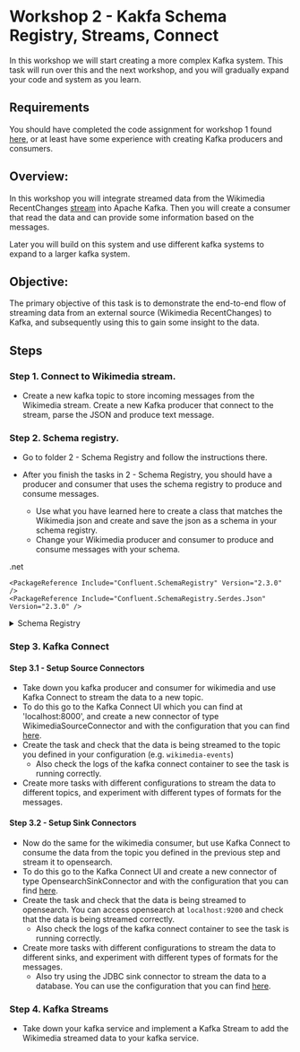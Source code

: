 # Workshop 2 - Kakfa Schema Registry, Streams, Connect

In this workshop we will start creating a more complex Kafka system. This task will run over this and the next workshop, and you will gradually expand your code and system as you learn.

## Requirements

You should have completed the code assignment for workshop 1 found [here](../workshop1/2%20-%20Code/README.md), or at least have some experience with creating Kafka producers and consumers.

## Overview:
In this workshop you will integrate streamed data from the Wikimedia RecentChanges [stream](stream.wikimedia.org/v2/stream/recentchange) into Apache Kafka. Then you will create a consumer that read the data and can provide some information based on the messages.

Later you will build on this system and use different kafka systems to expand to a larger kafka system.

## Objective:
The primary objective of this task is to demonstrate the end-to-end flow of streaming data from an external source (Wikimedia RecentChanges) to Kafka, and subsequently using this to gain some insight to the data.

## Steps

### Step 1. Connect to Wikimedia stream.

- Create a new kafka topic to store incoming messages from the Wikimedia stream. Create a new Kafka producer that connect to the stream, parse the JSON and produce text message.

### Step 2. Schema registry.
- Go to folder 2 - Schema Registry and follow the instructions there.

- After you finish the tasks in 2 - Schema Registry, you should have a producer and consumer that uses the schema registry to produce and consume messages.
  - Use what you have learned here to create a class that matches the Wikimedia json and create and save the json as a schema in your schema registry.
  - Change your Wikimedia producer and consumer to produce and consume messages with your schema.

.net
```csproj
<PackageReference Include="Confluent.SchemaRegistry" Version="2.3.0" />
<PackageReference Include="Confluent.SchemaRegistry.Serdes.Json" Version="2.3.0" />
```

<details>
<summary> Schema Registry </summary>

### Config

```yml
  schema-registry:
    container_name: schema-registry
    image: bitnami/schema-registry
    ports:
      - "8081:8081"
    depends_on:
      - kafka-0
    environment:
      - SCHEMA_REGISTRY_KAFKA_BROKERS=PLAINTEXT://kafka-0:9092
      - SCHEMA_REGISTRY_HOST_NAME=schema-registry
      - SCHEMA_REGISTRY_LISTENERS=http://schema-registry:8081
    volumes:
      - schema_data:/bitnami/schema
```

</details>

### Step 3. Kafka Connect

#### Step 3.1 - Setup Source Connectors
- Take down you kafka producer and consumer for wikimedia and use Kafka Connect to stream the data to a new topic.
- To do this go to the Kafka Connect UI which you can find at 'localhost:8000', and create a new connector of type WikimediaSourceConnector and with the configuration that you can find [here](/workshop2/2%20-%20Connect/connectorSrcs/properties/wikimedia-source.properties).
- Create the task and check that the data is being streamed to the topic you defined in your configuration (e.g. `wikimedia-events`)
  - Also check the logs of the kafka connect container to see the task is running correctly.
- Create more tasks with different configurations to stream the data to different topics, and experiment with different types of formats for the messages.

#### Step 3.2 - Setup Sink Connectors
- Now do the same for the wikimedia consumer, but use Kafka Connect to consume the data from the topic you defined in the previous step and stream it to opensearch.
- To do this go to the Kafka Connect UI and create a new connector of type OpensearchSinkConnector and with the configuration that you can find [here](/workshop2/2%20-%20Connect/connectorSrcs/properties/opensearch-sink.properties).
- Create the task and check that the data is being streamed to opensearch. You can access opensearch at `localhost:9200` and check that the data is being streamed correctly.
  - Also check the logs of the kafka connect container to see the task is running correctly.
- Create more tasks with different configurations to stream the data to different sinks, and experiment with different types of formats for the messages.
  - Also try using the JDBC sink connector to stream the data to a database. You can use the configuration that you can find [here](/workshop2/2%20-%20Connect/connectorSrcs/properties/postgres-sink.properties).


### Step 4. Kafka Streams

- Take down your kafka service and implement a Kafka Stream to add the Wikimedia streamed data to your kafka service.

